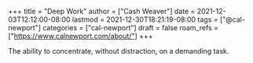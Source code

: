 +++
title = "Deep Work"
author = ["Cash Weaver"]
date = 2021-12-03T12:12:00-08:00
lastmod = 2021-12-30T18:21:19-08:00
tags = ["@cal-newport"]
categories = ["cal-newport"]
draft = false
roam_refs = ["https://www.calnewport.com/about/"]
+++

The ability to concentrate, without distraction, on a demanding task.
